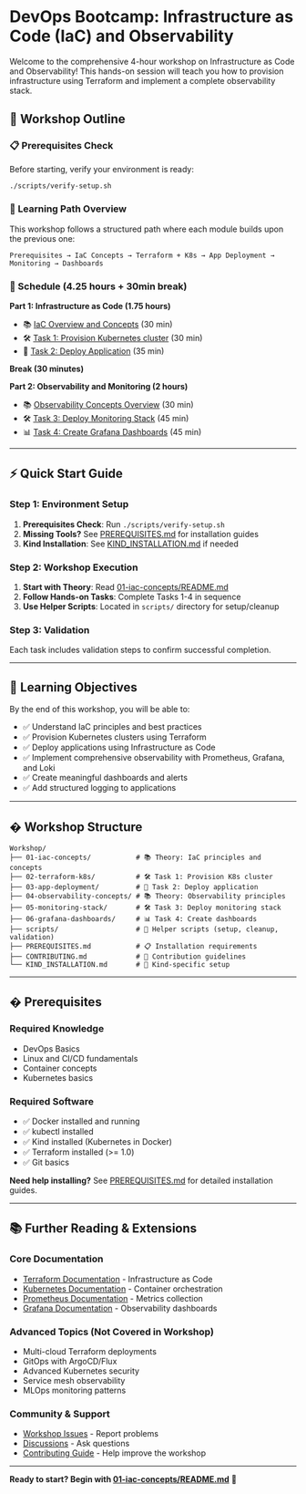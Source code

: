 # DevOps Bootcamp: Infrastructure as Code (IaC) and Observability

Welcome to the comprehensive 4-hour workshop on Infrastructure as Code and Observability! This hands-on session will teach you how to provision infrastructure using Terraform and implement a complete observability stack.

## 📖 Workshop Outline

### 📋 Prerequisites Check
Before starting, verify your environment is ready:
```bash
./scripts/verify-setup.sh
```

### 🎯 Learning Path Overview
This workshop follows a structured path where each module builds upon the previous one:

```
Prerequisites → IaC Concepts → Terraform + K8s → App Deployment → Monitoring → Dashboards
```

### 📅 Schedule (4.25 hours + 30min break)

**Part 1: Infrastructure as Code (1.75 hours)**
- 📚 [IaC Overview and Concepts](01-iac-concepts/README.md) (30 min)
- 🛠️ [Task 1: Provision Kubernetes cluster](02-terraform-k8s/README.md) (30 min)
- 🚀 [Task 2: Deploy Application](03-app-deployment/README.md) (35 min)

**Break (30 minutes)**

**Part 2: Observability and Monitoring (2 hours)**
- 📚 [Observability Concepts Overview](04-observability-concepts/README.md) (30 min)
- 🛠️ [Task 3: Deploy Monitoring Stack](05-monitoring-stack/README.md) (45 min)
- 📊 [Task 4: Create Grafana Dashboards](06-grafana-dashboards/README.md) (45 min)

---

## ⚡ Quick Start Guide

### Step 1: Environment Setup
1. **Prerequisites Check**: Run `./scripts/verify-setup.sh`
2. **Missing Tools?** See [PREREQUISITES.md](PREREQUISITES.md) for installation guides
3. **Kind Installation**: See [KIND_INSTALLATION.md](KIND_INSTALLATION.md) if needed

### Step 2: Workshop Execution
1. **Start with Theory**: Read [01-iac-concepts/README.md](01-iac-concepts/README.md)
2. **Follow Hands-on Tasks**: Complete Tasks 1-4 in sequence
3. **Use Helper Scripts**: Located in `scripts/` directory for setup/cleanup

### Step 3: Validation
Each task includes validation steps to confirm successful completion.

---

## 🎯 Learning Objectives

By the end of this workshop, you will be able to:
- ✅ Understand IaC principles and best practices
- ✅ Provision Kubernetes clusters using Terraform
- ✅ Deploy applications using Infrastructure as Code
- ✅ Implement comprehensive observability with Prometheus, Grafana, and Loki
- ✅ Create meaningful dashboards and alerts
- ✅ Add structured logging to applications

---

## � Workshop Structure

```
Workshop/
├── 01-iac-concepts/           # 📚 Theory: IaC principles and concepts
├── 02-terraform-k8s/          # 🛠️ Task 1: Provision K8s cluster
├── 03-app-deployment/         # 🚀 Task 2: Deploy application
├── 04-observability-concepts/ # 📚 Theory: Observability principles
├── 05-monitoring-stack/       # 🛠️ Task 3: Deploy monitoring stack
├── 06-grafana-dashboards/     # 📊 Task 4: Create dashboards
├── scripts/                   # 🔧 Helper scripts (setup, cleanup, validation)
├── PREREQUISITES.md           # 📋 Installation requirements
├── CONTRIBUTING.md            # 🤝 Contribution guidelines
└── KIND_INSTALLATION.md       # 🐳 Kind-specific setup
```

---

## �️ Prerequisites

### Required Knowledge
- DevOps Basics
- Linux and CI/CD fundamentals
- Container concepts
- Kubernetes basics

### Required Software
- ✅ Docker installed and running
- ✅ kubectl installed
- ✅ Kind installed (Kubernetes in Docker)
- ✅ Terraform installed (>= 1.0)
- ✅ Git basics

**Need help installing?** See [PREREQUISITES.md](PREREQUISITES.md) for detailed installation guides.

---

## 📚 Further Reading & Extensions

### Core Documentation
- [Terraform Documentation](https://www.terraform.io/docs) - Infrastructure as Code
- [Kubernetes Documentation](https://kubernetes.io/docs) - Container orchestration
- [Prometheus Documentation](https://prometheus.io/docs) - Metrics collection
- [Grafana Documentation](https://grafana.com/docs) - Observability dashboards

### Advanced Topics (Not Covered in Workshop)
- Multi-cloud Terraform deployments
- GitOps with ArgoCD/Flux
- Advanced Kubernetes security
- Service mesh observability
- MLOps monitoring patterns

### Community & Support
- [Workshop Issues](https://github.com/your-repo/issues) - Report problems
- [Discussions](https://github.com/your-repo/discussions) - Ask questions
- [Contributing Guide](CONTRIBUTING.md) - Help improve the workshop

---

**Ready to start? Begin with [01-iac-concepts/README.md](01-iac-concepts/README.md)** 🚀
